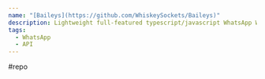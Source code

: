 ```yaml
---
name: "[Baileys](https://github.com/WhiskeySockets/Baileys)"
description: Lightweight full-featured typescript/javascript WhatsApp Web API
tags:
  - WhatsApp
  - API
---
```

#repo